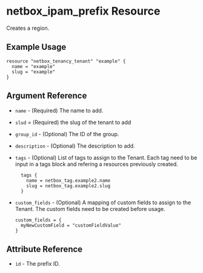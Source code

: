 # netbox_ipam_prefix Resource

Creates a region.

## Example Usage

```hcl
resource "netbox_tenancy_tenant" "example" {
  name = "example"
  slug = "example"
}

```

## Argument Reference

* `name` - (Required) The name to add.
  
* `slud` = (Required) the slug of the tenant to add
  
* `group_id` - (Optional) The ID of the group.

* `description` - (Optional) The description to add.
  
* `tags` - (Optional) List of tags to assign to the Tenant. Each tag need to be input in a tags block and refering a resources previously created.
  ```
    tags {
      name = netbox_tag.example2.name
      slug = netbox_tag.example2.slug
    }
  ```

* `custom_fields` - (Optional) A mapping of custom fields to assign to the Tenant. The custom fields need to be created before usage.
  ```
  custom_fields = {
    myNewCustomField = "customFieldValue"
  }
  
## Attribute Reference

* `id` - The prefix ID.
